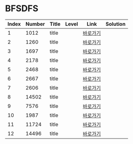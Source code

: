 # BFSDFS

| Index | Number | Title | Level | Link                                              | Solution |
| ----- | ------ | ----- | ----- | ------------------------------------------------- | -------- |
| 1     | 1012   | title |       | [바로가기](https://www.acmicpc.net/problem/1012)  |          |
| 2     | 1260   | title |       | [바로가기](https://www.acmicpc.net/problem/1260)  |          |
| 3     | 1697   | title |       | [바로가기](https://www.acmicpc.net/problem/1697)  |          |
| 4     | 2178   | title |       | [바로가기](https://www.acmicpc.net/problem/2178)  |          |
| 5     | 2468   | title |       | [바로가기](https://www.acmicpc.net/problem/2468)  |          |
| 6     | 2667   | title |       | [바로가기](https://www.acmicpc.net/problem/2667)  |          |
| 7     | 2606   | title |       | [바로가기](https://www.acmicpc.net/problem/2606)  |          |
| 8     | 14502  | title |       | [바로가기](https://www.acmicpc.net/problem/14502) |          |
| 9     | 7576   | title |       | [바로가기](https://www.acmicpc.net/problem/7576)  |          |
| 10    | 1987   | title |       | [바로가기](https://www.acmicpc.net/problem/1987)  |          |
| 11    | 11724  | title |       | [바로가기](https://www.acmicpc.net/problem/11724) |          |
| 12    | 14496  | title |       | [바로가기](https://www.acmicpc.net/problem/14496) |          |
